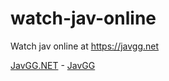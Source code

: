 # watch-jav-online
Watch jav online at https://javgg.net

<a href="https://javgg.net" rel="nofollow">JavGG.NET</a> - <a href="https://javgg.net/jav/" rel="nofollow">JavGG</a>
